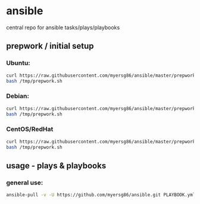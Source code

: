 # ansible
central repo for ansible tasks/plays/playbooks

## prepwork / initial setup

### Ubuntu:
```bash
curl https://raw.githubusercontent.com/myersg86/ansible/master/prepwork-ubuntu.sh --output /tmp/prepwork.sh &&
bash /tmp/prepwork.sh
```

### Debian:
```bash
curl https://raw.githubusercontent.com/myersg86/ansible/master/prepwork-debian.sh --output /tmp/prepwork.sh &&
bash /tmp/prepwork.sh
```

### CentOS/RedHat
```bash
curl https://raw.githubusercontent.com/myersg86/ansible/master/prepwork-centos.sh --output /tmp/prepwork.sh &&
bash /tmp/prepwork.sh
```
## usage - plays & playbooks

### general use:
```bash
ansible-pull -v -U https://github.com/myersg86/ansible.git PLAYBOOK.yml
```

